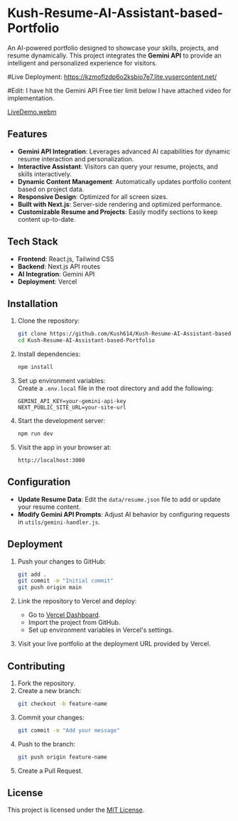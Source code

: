 
# Kush-Resume-AI-Assistant-based-Portfolio

An AI-powered portfolio designed to showcase your skills, projects, and resume dynamically. This project integrates the **Gemini API** to provide an intelligent and personalized experience for visitors.

#Live Deployment: https://kzmoflzdp6o2ksbio7e7.lite.vusercontent.net/

#Edit: I have hit the Gemini API Free tier limit below I have attached video for implementation.

[LiveDemo.webm](https://github.com/Kush614/Kush-Resume-AI-Assistant-based-Portfolio/blob/main/Live%20Demo)





## Features
- **Gemini API Integration**: Leverages advanced AI capabilities for dynamic resume interaction and personalization.
- **Interactive Assistant**: Visitors can query your resume, projects, and skills interactively.
- **Dynamic Content Management**: Automatically updates portfolio content based on project data.
- **Responsive Design**: Optimized for all screen sizes.
- **Built with Next.js**: Server-side rendering and optimized performance.
- **Customizable Resume and Projects**: Easily modify sections to keep content up-to-date.

## Tech Stack
- **Frontend**: React.js, Tailwind CSS
- **Backend**: Next.js API routes
- **AI Integration**: Gemini API
- **Deployment**: Vercel

## Installation

1. Clone the repository:
   ```bash
   git clone https://github.com/Kush614/Kush-Resume-AI-Assistant-based-Portfolio.git
   cd Kush-Resume-AI-Assistant-based-Portfolio
   ```

2. Install dependencies:
   ```bash
   npm install
   ```

3. Set up environment variables:  
   Create a `.env.local` file in the root directory and add the following:
   ```env
   GEMINI_API_KEY=your-gemini-api-key
   NEXT_PUBLIC_SITE_URL=your-site-url
   ```

4. Start the development server:
   ```bash
   npm run dev
   ```

5. Visit the app in your browser at:
   ```
   http://localhost:3000
   ```

## Configuration
- **Update Resume Data**: Edit the `data/resume.json` file to add or update your resume content.
- **Modify Gemini API Prompts**: Adjust AI behavior by configuring requests in `utils/gemini-handler.js`.

## Deployment
1. Push your changes to GitHub:
   ```bash
   git add .
   git commit -m "Initial commit"
   git push origin main
   ```

2. Link the repository to Vercel and deploy:
   - Go to [Vercel Dashboard](https://vercel.com/).
   - Import the project from GitHub.
   - Set up environment variables in Vercel's settings.

3. Visit your live portfolio at the deployment URL provided by Vercel.

## Contributing
1. Fork the repository.
2. Create a new branch:
   ```bash
   git checkout -b feature-name
   ```
3. Commit your changes:
   ```bash
   git commit -m "Add your message"
   ```
4. Push to the branch:
   ```bash
   git push origin feature-name
   ```
5. Create a Pull Request.

## License
This project is licensed under the [MIT License](LICENSE).
